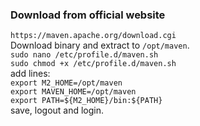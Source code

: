 ### Download from official website
`https://maven.apache.org/download.cgi`<br>
Download binary and extract to `/opt/maven`.<br>
`sudo nano /etc/profile.d/maven.sh`<br>
`sudo chmod +x /etc/profile.d/maven.sh`<br>
add lines:<br>
`export M2_HOME=/opt/maven`<br>
`export MAVEN_HOME=/opt/maven`<br>
`export PATH=${M2_HOME}/bin:${PATH}`<br>
save, logout and login.
